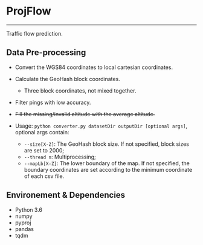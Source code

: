 # ProjFlow

---

Traffic flow prediction.

## Data Pre-processing

- Convert the WGS84 coordinates to local cartesian coordinates.
- Calculate the GeoHash block coordinates.
  - Three block coordinates, not mixed together.
- Filter pings with low accuracy.
- ~~Fill the missing/invalid altitude with the average altitude.~~

- Usage: `python converter.py datasetDir outputDir [optional args]`, optional args contain:
  - `--size[X-Z]`: The GeoHash block size. If not specified, block sizes are set to 2000;
  - `--thread n`: Multiprocessing;
  - `--mapLb[X-Z]`: The lower boundary of the map. If not specified, the boundary coordinates are set according to the minimum coordinate of each csv file.

## Environement & Dependencies
- Python 3.6
- numpy
- pyproj
- pandas
- tqdm
